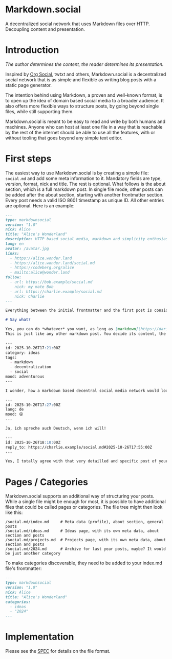 # Markdown.social

A decentralized social network that uses Markdown files over HTTP. Decoupling content and presentation.

# Introduction

*The author determines the content, the reader determines its presentation.*

Inspired by [Org Social](https://github.com/tanrax/org-social), twtxt and others, Markdown.social is a decentralized
social network that is as simple and flexible as writing blog posts with a static page generator.

The intention behind using Markdown, a proven and well-known format, is to open up the idea of domain based social
media to a broader audience. It also offers more flexible ways to structure posts, by going beyond single files, while
still supporting them.

Markdown.social is meant to be easy to read and write by both humans and machines. Anyone who can host at least one
file in a way that is reachable by the rest of the internet should be able to use all the features, with or without
tooling that goes beyond any simple text editor.

# First steps

The easiest way to use Markdown.social is by creating a simple file: `social.md` and add some meta information to it.
Mandatory fields are type, version, format, nick and title. The rest is optional.
What follows is the about section, which is a full markdown post. In single file mode, other posts can be added after
the about section, starting with another frontmatter section. Every post needs a valid ISO 8601 timestamp as unique ID.
All other entries are optional. Here is an example:

```markdown
---
type: markdownsocial
version: "1.0"
nick: Alice
title: "Alice's Wonderland"
description: HTTP based social media, markdown and simplicity enthusiast
lang: en
avatar: /avatar.jpg
links:
  - https://alice.wonder.land
  - https://alice.wonder.land/social.md
  - https://codeberg.org/alice
  - mailto:alice@wonder.land
follow:
  - url: https://bob.example/social.md
    nick: my mate Bob
  - url: https://charlie.example/social.md
    nick: Charlie
---

Everything between the initial frontmatter and the first post is considered an about section.

# Say what?

Yes, you can do *whatever* you want, as long as [markdown](https://daringfireball.net/projects/markdown/) supports it.
This is just like any other markdown post. You decide its content, the reader decides how they want it to be rendered.

---
id: 2025-10-26T17:21:00Z
category: ideas
tags:
  - markdown
  - decentralization
  - social
mood: adventurous
---

I wonder, how a markdown based decentral social media network would look like...

---
id: 2025-10-26T17:27:00Z
lang: de
mood: 😜
---

Ja, ich spreche auch Deutsch, wenn ich will!

---
id: 2025-10-26T18:10:00Z
reply_to: https://charlie.example/social.md#2025-10-26T17:55:00Z
---

Yes, I totally agree with that very detailled and specific post of yours.
```

# Pages / Categories

Markdown.social supports an additional way of structuring your posts. While a single file might be enough for most, it
is possible to have additional files that could be called pages or categories. The file tree might then look like this:

```
/social.md/index.md     # Meta data (profile), about section, general posts
/social.md/ideas.md     # Ideas page, with its own meta data, about section and posts
/social.md/projects.md  # Projects page, with its own meta data, about section and posts
/social.md/2024.md      # Archive for last year posts, maybe? It would be just another category
```

To make categories discoverable, they need to be added to your index.md file's frontmatter:

```markdown
---
type: markdownsocial
version: "1.0"
nick: Alice
title: "Alice's Wonderland"
categories:
  - ideas
  - "2024"
---
```

# Implementation

Please see the [SPEC](markdown-social.spec.md) for details on the file format.

